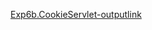 [Exp6b.CookieServlet-outputlink](https://github.com/Divyaprabhu784/Divya-4AL22CS040--Java/blob/main/Exp6b.CookieServlet/6b-2servlet.png)
